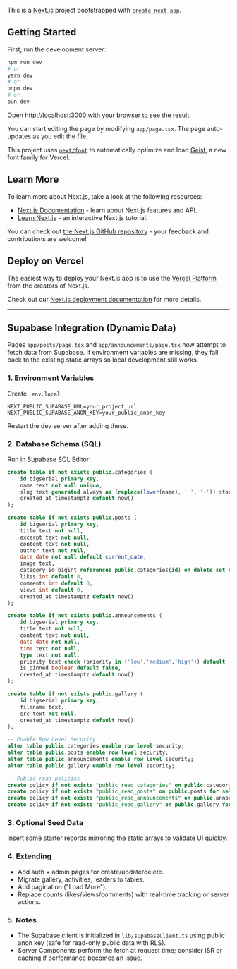 This is a [Next.js](https://nextjs.org) project bootstrapped with [`create-next-app`](https://nextjs.org/docs/app/api-reference/cli/create-next-app).

## Getting Started

First, run the development server:

```bash
npm run dev
# or
yarn dev
# or
pnpm dev
# or
bun dev
```

Open [http://localhost:3000](http://localhost:3000) with your browser to see the result.

You can start editing the page by modifying `app/page.tsx`. The page auto-updates as you edit the file.

This project uses [`next/font`](https://nextjs.org/docs/app/building-your-application/optimizing/fonts) to automatically optimize and load [Geist](https://vercel.com/font), a new font family for Vercel.

## Learn More

To learn more about Next.js, take a look at the following resources:

- [Next.js Documentation](https://nextjs.org/docs) - learn about Next.js features and API.
- [Learn Next.js](https://nextjs.org/learn) - an interactive Next.js tutorial.

You can check out [the Next.js GitHub repository](https://github.com/vercel/next.js) - your feedback and contributions are welcome!

## Deploy on Vercel

The easiest way to deploy your Next.js app is to use the [Vercel Platform](https://vercel.com/new?utm_medium=default-template&filter=next.js&utm_source=create-next-app&utm_campaign=create-next-app-readme) from the creators of Next.js.

Check out our [Next.js deployment documentation](https://nextjs.org/docs/app/building-your-application/deploying) for more details.

---

## Supabase Integration (Dynamic Data)

Pages `app/posts/page.tsx` and `app/announcements/page.tsx` now attempt to fetch data from Supabase. If environment variables are missing, they fall back to the existing static arrays so local development still works.

### 1. Environment Variables
Create `.env.local`:

```
NEXT_PUBLIC_SUPABASE_URL=your_project_url
NEXT_PUBLIC_SUPABASE_ANON_KEY=your_public_anon_key
```

Restart the dev server after adding these.

### 2. Database Schema (SQL)
Run in Supabase SQL Editor:

```sql
create table if not exists public.categories (
	id bigserial primary key,
	name text not null unique,
	slug text generated always as (replace(lower(name), ' ', '-')) stored,
	created_at timestamptz default now()
);

create table if not exists public.posts (
	id bigserial primary key,
	title text not null,
	excerpt text not null,
	content text not null,
	author text not null,
	date date not null default current_date,
	image text,
	category_id bigint references public.categories(id) on delete set null,
	likes int default 0,
	comments int default 0,
	views int default 0,
	created_at timestamptz default now()
);

create table if not exists public.announcements (
	id bigserial primary key,
	title text not null,
	content text not null,
	date date not null,
	time text not null,
	type text not null,
	priority text check (priority in ('low','medium','high')) default 'medium',
	is_pinned boolean default false,
	created_at timestamptz default now()
);

create table if not exists public.gallery (
	id bigserial primary key,
	filename text,
	src text not null,
	created_at timestamptz default now()
);

-- Enable Row Level Security
alter table public.categories enable row level security;
alter table public.posts enable row level security;
alter table public.announcements enable row level security;
alter table public.gallery enable row level security;

-- Public read policies
create policy if not exists "public_read_categories" on public.categories for select using ( true );
create policy if not exists "public_read_posts" on public.posts for select using ( true );
create policy if not exists "public_read_announcements" on public.announcements for select using ( true );
create policy if not exists "public_read_gallery" on public.gallery for select using ( true );
```

### 3. Optional Seed Data
Insert some starter records mirroring the static arrays to validate UI quickly.

### 4. Extending
- Add auth + admin pages for create/update/delete.
- Migrate gallery, activities, leaders to tables.
- Add pagination ("Load More").
- Replace counts (likes/views/comments) with real-time tracking or server actions.

### 5. Notes
- The Supabase client is initialized in `lib/supabaseClient.ts` using public anon key (safe for read-only public data with RLS).
- Server Components perform the fetch at request time; consider ISR or caching if performance becomes an issue.
